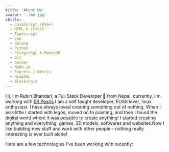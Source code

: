 ```yaml
---
title: 'About Me'
avatar: './me.jpg'
skills:
  - JavaScript (ES6+)
  - HTML & (S)CSS
  - Typescript
  - Vue
  - Golang
  - Python
  - PostgreSql & MongoDB
  - Git
  - Docker
  - Node.js
  - Express / Nestjs
  - GraphQL
  - Blockchain
---
```


Hi, I'm Rubin Bhandari, a Full Stack Developer 🚀 from Nepal, currently, I'm working with <a href="https://ebpearls.com.au">EB Pearls</a>.I am a self taught developer, FOSS lover, linux enthusiast. I have always loved creating something out of nothing. When I was little I started with legos, moved on to painting, and then I found the digital world where it was possible to create anything! I started creating anything and everything; games, 3D models, softwares and websites.Now I like building new stuff and work with other people – nothing really interesting is ever built alone!

Here are a few technologies I've been working with recently:
